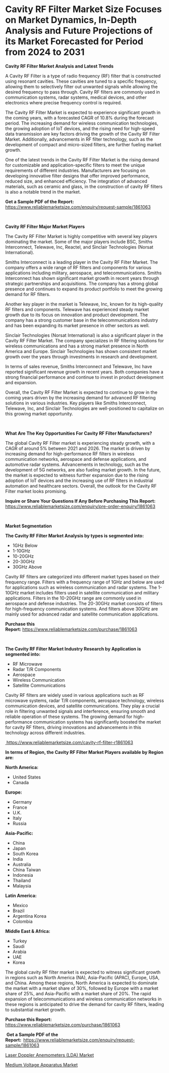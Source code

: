 <p><h1>Cavity RF Filter Market Size Focuses on Market Dynamics, In-Depth Analysis and Future Projections of its Market Forecasted for Period from 2024 to 2031</h1></p><p><strong>Cavity RF Filter Market Analysis and Latest Trends</strong></p>
<p><p>A Cavity RF Filter is a type of radio frequency (RF) filter that is constructed using resonant cavities. These cavities are tuned to a specific frequency, allowing them to selectively filter out unwanted signals while allowing the desired frequency to pass through. Cavity RF filters are commonly used in communication systems, radar systems, medical devices, and other electronics where precise frequency control is required.</p><p>The Cavity RF Filter Market is expected to experience significant growth in the coming years, with a forecasted CAGR of 10.8% during the forecast period. The increasing demand for wireless communication technologies, the growing adoption of IoT devices, and the rising need for high-speed data transmission are key factors driving the growth of the Cavity RF Filter Market. Additionally, advancements in RF filter technology, such as the development of compact and micro-sized filters, are further fueling market growth.</p><p>One of the latest trends in the Cavity RF Filter Market is the rising demand for customizable and application-specific filters to meet the unique requirements of different industries. Manufacturers are focusing on developing innovative filter designs that offer improved performance, reduced size, and enhanced efficiency. The integration of advanced materials, such as ceramic and glass, in the construction of cavity RF filters is also a notable trend in the market.</p></p>
<p><strong>Get a Sample PDF of the Report:&nbsp;</strong> <a href="https://www.reliablemarketsize.com/enquiry/request-sample/1861063">https://www.reliablemarketsize.com/enquiry/request-sample/1861063</a></p>
<p>&nbsp;</p>
<p><strong>Cavity RF Filter Major Market Players</strong></p>
<p><p>The Cavity RF Filter Market is highly competitive with several key players dominating the market. Some of the major players include BSC, Smiths Interconnect, Telewave, Inc, Reactel, and Sinclair Technologies (Norsat International).</p><p>Smiths Interconnect is a leading player in the Cavity RF Filter Market. The company offers a wide range of RF filters and components for various applications including military, aerospace, and telecommunications. Smiths Interconnect has shown significant market growth in recent years through strategic partnerships and acquisitions. The company has a strong global presence and continues to expand its product portfolio to meet the growing demand for RF filters.</p><p>Another key player in the market is Telewave, Inc, known for its high-quality RF filters and components. Telewave has experienced steady market growth due to its focus on innovation and product development. The company has a strong customer base in the telecommunications industry and has been expanding its market presence in other sectors as well.</p><p>Sinclair Technologies (Norsat International) is also a significant player in the Cavity RF Filter Market. The company specializes in RF filtering solutions for wireless communications and has a strong market presence in North America and Europe. Sinclair Technologies has shown consistent market growth over the years through investments in research and development.</p><p>In terms of sales revenue, Smiths Interconnect and Telewave, Inc have reported significant revenue growth in recent years. Both companies have a strong financial performance and continue to invest in product development and expansion.</p><p>Overall, the Cavity RF Filter Market is expected to continue to grow in the coming years driven by the increasing demand for advanced RF filtering solutions in various industries. Key players like Smiths Interconnect, Telewave, Inc, and Sinclair Technologies are well-positioned to capitalize on this growing market opportunity.</p></p>
<p>&nbsp;</p>
<p><strong>What Are The Key Opportunities For Cavity RF Filter Manufacturers?</strong></p>
<p><p>The global Cavity RF Filter market is experiencing steady growth, with a CAGR of around 5% between 2021 and 2026. The market is driven by increasing demand for high-performance RF filters in wireless communication networks, aerospace and defense applications, and automotive radar systems. Advancements in technology, such as the development of 5G networks, are also fueling market growth. In the future, the market is expected to witness further expansion due to the rising adoption of IoT devices and the increasing use of RF filters in industrial automation and healthcare sectors. Overall, the outlook for the Cavity RF Filter market looks promising.</p></p>
<p><strong>Inquire or Share Your Questions If Any Before Purchasing This Report:</strong> <a href="https://www.reliablemarketsize.com/enquiry/pre-order-enquiry/1861063">https://www.reliablemarketsize.com/enquiry/pre-order-enquiry/1861063</a></p>
<p>&nbsp;</p>
<p><strong>Market Segmentation</strong></p>
<p><strong>The Cavity RF Filter Market Analysis by types is segmented into:</strong></p>
<p><ul><li>1GHz Below</li><li>1-10GHz</li><li>10-20GHz</li><li>20-30GHz</li><li>30GHz Above</li></ul></p>
<p><p>Cavity RF filters are categorized into different market types based on their frequency range. Filters with a frequency range of 1GHz and below are used for applications such as wireless communication and radar systems. The 1-10GHz market includes filters used in satellite communication and military applications. Filters in the 10-20GHz range are commonly used in aerospace and defense industries. The 20-30GHz market consists of filters for high-frequency communication systems. And filters above 30GHz are mainly used for advanced radar and satellite communication applications.</p></p>
<p><strong>Purchase this Report:&nbsp;</strong><a href="https://www.reliablemarketsize.com/purchase/1861063">https://www.reliablemarketsize.com/purchase/1861063</a></p>
<p>&nbsp;</p>
<p><strong>The Cavity RF Filter Market Industry Research by Application is segmented into:</strong></p>
<p><ul><li>RF Microwave</li><li>Radar T/R Components</li><li>Aerospace</li><li>Wireless Communication</li><li>Satellite Communications</li></ul></p>
<p><p>Cavity RF filters are widely used in various applications such as RF microwave systems, radar T/R components, aerospace technology, wireless communication devices, and satellite communications. They play a crucial role in filtering unwanted signals and interference, ensuring smooth and reliable operation of these systems. The growing demand for high-performance communication systems has significantly boosted the market for cavity RF filters, driving innovations and advancements in this technology across different industries.</p></p>
<p><a href="https://www.reliablemarketsize.com/cavity-rf-filter-r1861063">&nbsp;https://www.reliablemarketsize.com/cavity-rf-filter-r1861063</a></p>
<p><strong>In terms of Region, the Cavity RF Filter Market Players available by Region are:</strong></p>
<p>
    <p> <strong> North America: </strong>
        <ul>
            <li>United States</li>
            <li>Canada</li>
        </ul>
        </p> 
    <p> <strong> Europe: </strong>
        <ul>
            <li>Germany</li>
            <li>France</li>
            <li>U.K.</li>
            <li>Italy</li>
            <li>Russia</li>
        </ul>
        </p> 
    <p> <strong> Asia-Pacific: </strong>
        <ul>
            <li>China</li>
            <li>Japan</li>
            <li>South Korea</li>
            <li>India</li>
            <li>Australia</li>
            <li>China Taiwan</li>
            <li>Indonesia</li>
            <li>Thailand</li>
            <li>Malaysia</li>
        </ul>
        </p> 
    <p> <strong> Latin America: </strong>
        <ul>
            <li>Mexico</li>
            <li>Brazil</li>
            <li>Argentina Korea</li>
            <li>Colombia</li>
        </ul>
        </p> 
    <p> <strong> Middle East & Africa: </strong>
        <ul>
            <li>Turkey</li>
            <li>Saudi</li>
            <li>Arabia</li>
            <li>UAE</li>
            <li>Korea</li>
        </ul>
    </p>
    </p>
<p><p>The global cavity RF filter market is expected to witness significant growth in regions such as North America (NA), Asia-Pacific (APAC), Europe, USA, and China. Among these regions, North America is expected to dominate the market with a market share of 30%, followed by Europe with a market share of 25%, and Asia-Pacific with a market share of 20%. The rapid expansion of telecommunications and wireless communication networks in these regions is anticipated to drive the demand for cavity RF filters, leading to substantial market growth.</p></p>
<p><strong>Purchase this Report: </strong><a href="https://www.reliablemarketsize.com/purchase/1861063">https://www.reliablemarketsize.com/purchase/1861063</a></p>
<p>&nbsp;<strong>Get a Sample PDF of the Report:&nbsp;&nbsp;</strong><a href="https://www.reliablemarketsize.com/enquiry/request-sample/1861063">https://www.reliablemarketsize.com/enquiry/request-sample/1861063</a></p>
<p><strong></strong></p>
<p><p><a href="https://issuu.com/reportprime-2/docs/laser-doppler-anemometers-lda-market-size-2030.ppt">Laser Doppler Anemometers (LDA) Market</a></p><p><a href="https://github.com/SheilaBruen2023/Market-Research-Report-List-2/blob/main/medium-voltage-apparatus-market.md">Medium Voltage Apparatus Market</a></p></p>